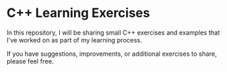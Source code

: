 # C++ Learning Exercises

In this repository, I will be sharing small C++ exercises and examples that I've worked on as part of my learning process.

If you have suggestions, improvements, or additional exercises to share, please feel free.
